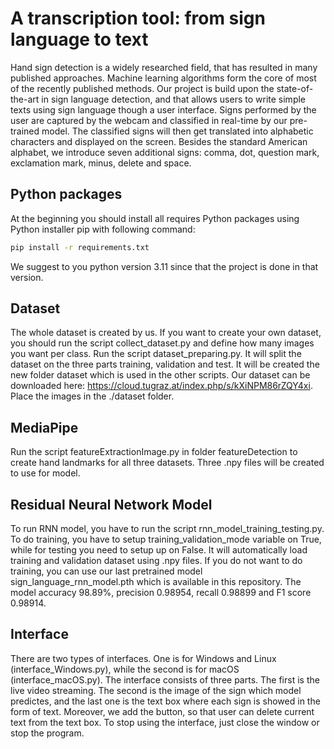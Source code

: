 
# A transcription tool: from sign language to text

Hand sign detection is a widely researched field, that has resulted in many published approaches.
Machine learning algorithms form the core of most of the recently published methods.
Our project is build upon the state-of-the-art in sign language detection, and that allows users to write simple texts using sign language though a user interface. Signs performed by the user are captured by the webcam and classified in real-time by our pre-trained model. The classified signs will then get translated into alphabetic characters and displayed on the screen. Besides the standard American alphabet, we introduce seven additional signs: comma, dot, question mark, exclamation mark, minus, delete and space.

## Python packages
At the beginning you should install all requires Python packages using Python installer pip with following command:
```bash
pip install -r requirements.txt
```
We suggest to you python version 3.11 since that the project is done in that version.

## Dataset
The whole dataset is created by us. If you want to create your own dataset, you should run the script collect_dataset.py and define how many images you want per class. Run the script dataset_preparing.py. It will split the dataset on the three parts training, validation and test. It will be created the new folder dataset which is used in the other scripts. 
Our dataset can be downloaded here: https://cloud.tugraz.at/index.php/s/kXiNPM86rZQY4xi. Place the images in the ./dataset folder.

## MediaPipe
Run the script featureExtractionImage.py in folder featureDetection to create hand landmarks for all three datasets. Three .npy files will be created to use for model.

## Residual Neural Network Model
To run RNN model, you have to run the script rnn_model_training_testing.py. To do training, you have to setup training_validation_mode variable on True, while for testing you need to setup up on False. It will automatically load training and validation dataset using .npy files. If you do not want to do training, you can use our last pretrained model sign_language_rnn_model.pth which is available in this repository. The model accuracy 98.89%, precision 0.98954, recall 0.98899 and F1 score 0.98914.

## Interface
There are two types of interfaces. One is for Windows and Linux (interface_Windows.py), while the second is for macOS (interface_macOS.py).  The interface consists of three parts. The first is the live video streaming. The second is the image of the sign which model predictes, and the last one is the text box where each sign is showed in the form of text. Moreover, we add the button, so that user can delete current text from the text box. To stop using the interface, just close the window or stop the program.